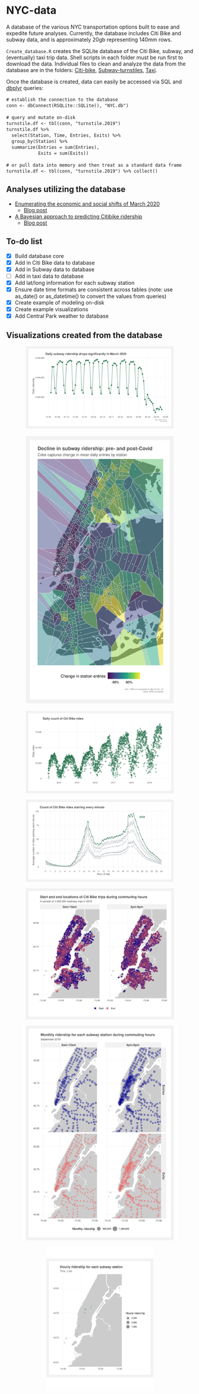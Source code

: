 # NYC-data

A database of the various NYC transportation options built to ease and expedite future analyses. Currently, the database includes Citi Bike and subway data, and is approximately 20gb representing 140mm rows.

`Create_database.R` creates the SQLite database of the Citi Bike, subway, and (eventually) taxi trip data. Shell scripts in each folder must be run first to download the data. Individual files to clean and analyze the data from the database are in the folders: [Citi-bike](Citi-bike), [Subway-turnstiles](Subway-turnstiles), [Taxi](Taxi).

Once the database is created, data can easily be accessed via SQL and [dbplyr](https://dbplyr.tidyverse.org/) queries:
```
# establish the connection to the database
conn <- dbConnect(RSQLite::SQLite(), "NYC.db")

# query and mutate on-disk
turnstile.df <- tbl(conn, "turnstile.2019")
turnstile.df %>%
  select(Station, Time, Entries, Exits) %>%
  group_by(Station) %>%
  summarize(Entries = sum(Entries),
            Exits = sum(Exits))

# or pull data into memory and then treat as a standard data frame
turnstile.df <- tbl(conn, "turnstile.2019") %>% collect() 
```

## Analyses utilizing the database
- [Enumerating the economic and social shifts of March 2020](Analyses/COVID-impact)
  - [Blog post](http://marlo.works/posts/covid-impact/)
- [A Bayesian approach to predicting Citibike ridership](Analyses/Bayesian-Citibike)
  - [Blog post](https://www.marlo.works/posts/bayesian-citi-bike/)

## To-do list
- [x] Build database core
- [x] Add in Citi Bike data to database
- [x] Add in Subway data to database
- [ ] Add in taxi data to database
- [x] Add lat/long information for each subway station
- [x] Ensure date time formats are consistent across tables (note: use as_date() or as_datetime() to convert the values from queries)
- [x] Create example of modeling on-disk
- [x] Create example visualizations
- [x] Add Central Park weather to database

## Visualizations created from the database

<p align="center">
<img src="Plots/COVID_ridership.svg" width=79%>
</p>

<p align="center">
<img src="Plots/change_in_ridership.png" width=79%>
</p>

<p align="center">
<img src="Plots/Daily_bike_rides.svg" width=79%>
</p>

<p align="center">
<img src="Plots/Minute_bike_rides.svg" width=79%>
</p>

<p align="center">
<img src="Plots/Commuting_light.png" width=80%>
</p>

<p align="center">
<img src="Plots/Subway_time_map.svg" width=83%>
</p>

<p align="center">
<img src="Plots/subway_hourly.gif" width=57%>
</p>

